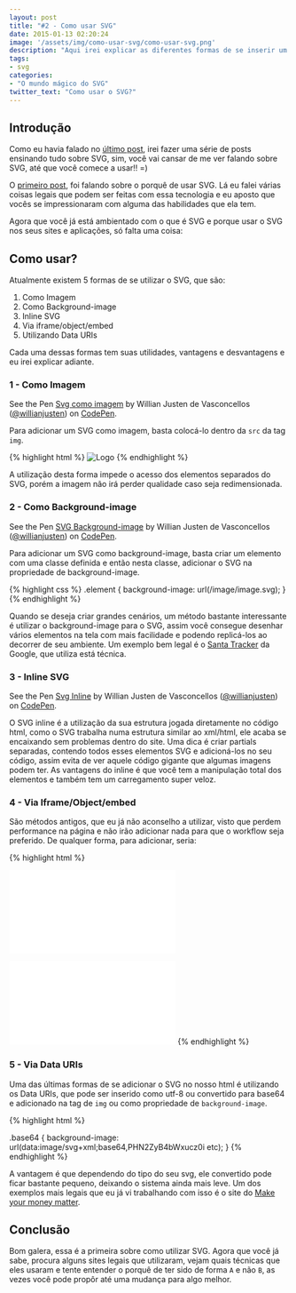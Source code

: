```yaml
---
layout: post
title: "#2 - Como usar SVG"
date: 2015-01-13 02:20:24
image: '/assets/img/como-usar-svg/como-usar-svg.png'
description: "Aqui irei explicar as diferentes formas de se inserir um SVG na sua página web. Um breve início da grandiosidade que se está por vir."
tags:
- svg
categories:
- "O mundo mágico do SVG"
twitter_text: "Como usar o SVG?"
---
```


## Introdução

Como eu havia falado no [último post](http://willianjusten.com.br/atualizacoes/), irei fazer uma série de posts ensinando tudo sobre SVG, sim, você vai cansar de me ver falando sobre SVG, até que você comece a usar!! =)

O [primeiro post](http://willianjusten.com.br/por-que-usar-svg/), foi falando sobre o porquê de usar SVG. Lá eu falei várias coisas legais que podem ser feitas com essa tecnologia e eu aposto que vocês se impressionaram com alguma das habilidades que ela tem.

Agora que você já está ambientado com o que é SVG e porque usar o SVG nos seus sites e aplicações, só falta uma coisa:

## Como usar?

Atualmente existem 5 formas de se utilizar o SVG, que são:

1. Como Imagem
2. Como Background-image
3. Inline SVG
4. Via iframe/object/embed
5. Utilizando Data URIs

Cada uma dessas formas tem suas utilidades, vantagens e desvantagens e eu irei explicar adiante.

### 1 - Como Imagem

<p data-height="268" data-theme-id="11319" data-slug-hash="emvYLJ" data-default-tab="result" data-user="willianjusten" class='codepen'>See the Pen <a href='http://codepen.io/willianjusten/pen/emvYLJ/'>Svg como imagem</a> by Willian Justen de Vasconcellos (<a href='http://codepen.io/willianjusten'>@willianjusten</a>) on <a href='http://codepen.io'>CodePen</a>.</p>
<script src="//assets.codepen.io/assets/embed/ei.js"></script>

Para adicionar um SVG como imagem, basta colocá-lo dentro da `src` da tag `img`.

{% highlight html %}
<img src="img/logo.svg" alt="Logo" />
{% endhighlight %}

A utilização desta forma impede o acesso dos elementos separados do SVG, porém a imagem não irá perder qualidade caso seja redimensionada.

### 2 - Como Background-image

<p data-height="266" data-theme-id="11319" data-slug-hash="zxZYmK" data-default-tab="result" data-user="willianjusten" class='codepen'>See the Pen <a href='http://codepen.io/willianjusten/pen/zxZYmK/'>SVG Background-image</a> by Willian Justen de Vasconcellos (<a href='http://codepen.io/willianjusten'>@willianjusten</a>) on <a href='http://codepen.io'>CodePen</a>.</p>
<script src="//assets.codepen.io/assets/embed/ei.js"></script>

Para adicionar um SVG como background-image, basta criar um elemento com uma classe definida e então nesta classe, adicionar o SVG na propriedade de background-image.

{% highlight css %}
.element {
    background-image: url(/image/image.svg);
}
{% endhighlight %}

Quando se deseja criar grandes cenários, um método bastante interessante é utilizar o background-image para o SVG, assim você consegue desenhar vários elementos na tela com mais facilidade e podendo replicá-los ao decorrer de seu ambiente. Um exemplo bem legal é o [Santa Tracker](https://santatracker.google.com) da Google, que utiliza está técnica.

### 3 - Inline SVG

<p data-height="266" data-theme-id="11319" data-slug-hash="ByWaqv" data-default-tab="result" data-user="willianjusten" class='codepen'>See the Pen <a href='http://codepen.io/willianjusten/pen/ByWaqv/'>Svg Inline</a> by Willian Justen de Vasconcellos (<a href='http://codepen.io/willianjusten'>@willianjusten</a>) on <a href='http://codepen.io'>CodePen</a>.</p>
<script src="//assets.codepen.io/assets/embed/ei.js"></script>

O SVG inline é a utilização da sua estrutura jogada diretamente no código html, como o SVG trabalha numa estrutura similar ao xml/html, ele acaba se encaixando sem problemas dentro do site. Uma dica é criar partials separadas, contendo todos esses elementos SVG e adicioná-los no seu código, assim evita de ver aquele código gigante que algumas imagens podem ter. As vantagens do inline é que você tem a manipulação total dos elementos e também tem um carregamento super veloz.

### 4 - Via Iframe/Object/embed

São métodos antigos, que eu já não aconselho a utilizar, visto que perdem performance na página e não irão adicionar nada para que o workflow seja preferido. De qualquer forma, para adicionar, seria:

{% highlight html %}
<iframe src="img/img.svg" frameborder="0"></iframe>

<object data="img/img.svg" type=""></object>

<embed src="img/img.svg" type="" />
{% endhighlight %}

### 5 - Via Data URIs

Uma das últimas formas de se adicionar o SVG no nosso html é utilizando os Data URIs, que pode ser inserido como utf-8 ou convertido para base64 e adicionado na tag de `img` ou como propriedade de `background-image`.

{% highlight html %}
<img alt="" src="data:image/svg+xml;base64,PHN2ZyB4bWxucz0iaHR0cDo etc">

.base64 {
  background-image: url(data:image/svg+xml;base64,PHN2ZyB4bWxucz0i etc);
}
{% endhighlight %}

A vantagem é que dependendo do tipo do seu svg, ele convertido pode ficar bastante pequeno, deixando o sistema ainda mais leve. Um dos exemplos mais legais que eu já vi trabalhando com isso é o site do [Make your money matter](http://makeyourmoneymatter.org/).

## Conclusão

Bom galera, essa é a primeira sobre como utilizar SVG. Agora que você já sabe, procura alguns sites legais que utilizaram, vejam quais técnicas que eles usaram e tente entender o porquê de ter sido de forma `A` e não `B`, as vezes você pode propôr até uma mudança para algo melhor.